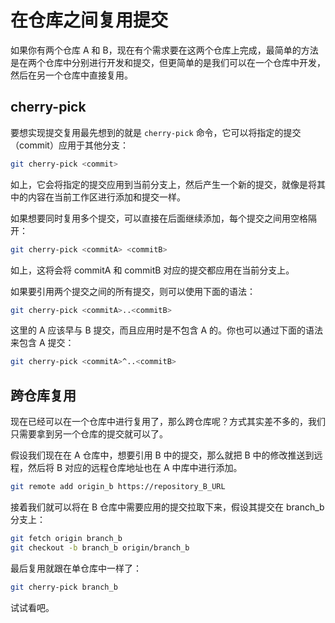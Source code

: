 # 在仓库之间复用提交

如果你有两个仓库 A 和 B，现在有个需求要在这两个仓库上完成，最简单的方法是在两个仓库中分别进行开发和提交，但更简单的是我们可以在一个仓库中开发，然后在另一个仓库中直接复用。

## cherry-pick

要想实现提交复用最先想到的就是 `cherry-pick` 命令，它可以将指定的提交（commit）应用于其他分支：

```bash
git cherry-pick <commit>
```

如上，它会将指定的提交应用到当前分支上，然后产生一个新的提交，就像是将其中的内容在当前工作区进行添加和提交一样。

如果想要同时复用多个提交，可以直接在后面继续添加，每个提交之间用空格隔开：

```bash
git cherry-pick <commitA> <commitB>
```

如上，这将会将 commitA 和 commitB 对应的提交都应用在当前分支上。

如果要引用两个提交之间的所有提交，则可以使用下面的语法：

```bash
git cherry-pick <commitA>..<commitB>
```

这里的 A 应该早与 B 提交，而且应用时是不包含 A 的。你也可以通过下面的语法来包含 A 提交：

```bash
git cherry-pick <commitA>^..<commitB>
```

## 跨仓库复用

现在已经可以在一个仓库中进行复用了，那么跨仓库呢？方式其实差不多的，我们只需要拿到另一个仓库的提交就可以了。

假设我们现在在 A 仓库中，想要引用 B 中的提交，那么就把 B 中的修改推送到远程，然后将 B 对应的远程仓库地址也在 A 中库中进行添加。

```bash
git remote add origin_b https://repository_B_URL
```

接着我们就可以将在 B 仓库中需要应用的提交拉取下来，假设其提交在 branch_b 分支上：

```bash
git fetch origin branch_b
git checkout -b branch_b origin/branch_b
```

最后复用就跟在单仓库中一样了：

```bash
git cherry-pick branch_b
```

试试看吧。
